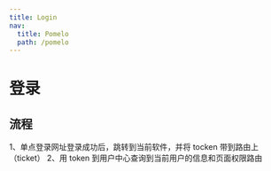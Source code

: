 ```yaml
---
title: Login
nav:
  title: Pomelo
  path: /pomelo
---
```


# 登录

## 流程

1、单点登录网址登录成功后，跳转到当前软件，并将 tocken 带到路由上（ticket）
2、用 token 到用户中心查询到当前用户的信息和页面权限路由

##
